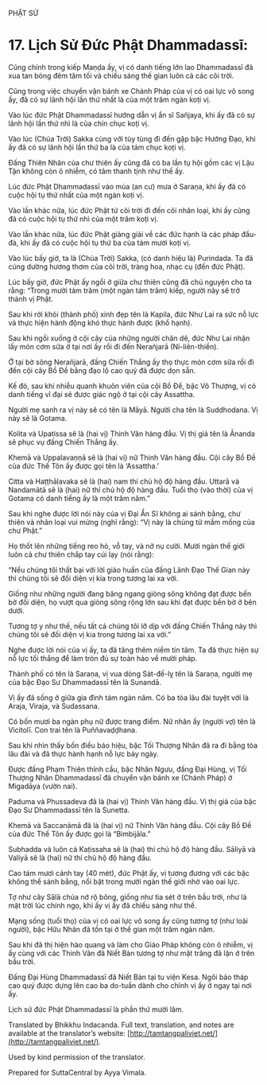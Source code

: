  

PHẬT SỬ

# 17\. Lịch Sử Đức Phật Dhammadassī:

Cũng chính trong kiếp Maṇḍa ấy, vị có danh tiếng lớn lao Dhammadassī đã xua tan bóng đêm tăm tối và chiếu sáng thế gian luôn cả các cõi trời.

Cũng trong việc chuyển vận bánh xe Chánh Pháp của vị có oai lực vô song ấy, đã có sự lãnh hội lần thứ nhất là của một trăm ngàn koṭi vị.

Vào lúc đức Phật Dhammadassī hướng dẫn vị ẩn sĩ Sañjaya, khi ấy đã có sự lãnh hội lần thứ nhì là của chín chục koṭi vị.

Vào lúc (Chúa Trời) Sakka cùng với tùy tùng đi đến gặp bậc Hướng Đạo, khi ấy đã có sự lãnh hội lần thứ ba là của tám chục koṭi vị.

Đấng Thiên Nhân của chư thiên ấy cũng đã có ba lần tụ hội gồm các vị Lậu Tận không còn ô nhiễm, có tâm thanh tịnh như thế ấy.

Lúc đức Phật Dhammadassī vào mùa (an cư) mưa ở Saraṇa, khi ấy đã có cuộc hội tụ thứ nhất của một ngàn koṭi vị.

Vào lần khác nữa, lúc đức Phật từ cõi trời đi đến cõi nhân loại, khi ấy cũng đã có cuộc hội tụ thứ nhì của một trăm koṭi vị.

Vào lần khác nữa, lúc đức Phật giảng giải về các đức hạnh là các pháp đầu-đà, khi ấy đã có cuộc hội tụ thứ ba của tám mươi koṭi vị.

Vào lúc bấy giờ, ta là (Chúa Trời) Sakka, (có danh hiệu là) Purindada. Ta đã cúng dường hương thơm của cõi trời, tràng hoa, nhạc cụ (đến đức Phật).

Lúc bấy giờ, đức Phật ấy ngồi ở giữa chư thiên cũng đã chú nguyện cho ta rằng: “Trong mười tám trăm (một ngàn tám trăm) kiếp, người này sẽ trở thành vị Phật.

Sau khi rời khỏi (thành phố) xinh đẹp tên là Kapila, đức Như Lai ra sức nỗ lực và thực hiện hành động khó thực hành được (khổ hạnh).

Sau khi ngồi xuống ở cội cây của những người chăn dê, đức Như Lai nhận lấy món cơm sữa ở tại nơi ấy rồi đi đến Nerañjarā (Ni-liên-thiền).

Ở tại bờ sông Nerañjarā, đấng Chiến Thắng ấy thọ thực món cơm sữa rồi đi đến cội cây Bồ Đề bằng đạo lộ cao quý đã được dọn sẵn.

Kế đó, sau khi nhiễu quanh khuôn viên của cội Bồ Đề, bậc Vô Thượng, vị có danh tiếng vĩ đại sẽ được giác ngộ ở tại cội cây Assattha.

Người mẹ sanh ra vị này sẽ có tên là Māyā. Người cha tên là Suddhodana. Vị này sẽ là Gotama.

Kolita và Upatissa sẽ là (hai vị) Thinh Văn hàng đầu. Vị thị giả tên là Ānanda sẽ phục vụ đấng Chiến Thắng ấy.

Khemā và Uppalavaṇṇā sẽ là (hai vị) nữ Thinh Văn hàng đầu. Cội cây Bồ Đề của đức Thế Tôn ấy được gọi tên là ‘Assattha.’

Citta và Haṭṭhāḷavaka sẽ là (hai) nam thí chủ hộ độ hàng đầu. Uttarā và Nandamātā sẽ là (hai) nữ thí chủ hộ độ hàng đầu. Tuổi thọ (vào thời) của vị Gotama có danh tiếng ấy là một trăm năm.”

Sau khi nghe được lời nói này của vị Đại Ẩn Sĩ không ai sánh bằng, chư thiên và nhân loại vui mừng (nghĩ rằng): “Vị này là chủng tử mầm mống của chư Phật.”

Họ thốt lên những tiếng reo hò, vỗ tay, và nở nụ cười. Mười ngàn thế giới luôn cả chư thiên chắp tay cúi lạy (nói rằng):

“Nếu chúng tôi thất bại với lời giáo huấn của đấng Lãnh Đạo Thế Gian này thì chúng tôi sẽ đối diện vị kia trong tương lai xa vời.

Giống như những người đang băng ngang giòng sông không đạt được bến bờ đối diện, họ vượt qua giòng sông rộng lớn sau khi đạt được bến bờ ở bên dưới.

Tương tợ y như thế, nếu tất cả chúng tôi lỡ dịp với đấng Chiến Thắng này thì chúng tôi sẽ đối diện vị kia trong tương lai xa vời.”

Nghe được lời nói của vị ấy, ta đã tăng thêm niềm tín tâm. Ta đã thực hiện sự nỗ lực tối thắng để làm tròn đủ sự toàn hảo về mười pháp.

Thành phố có tên là Saraṇa, vị vua dòng Sát-đế-lỵ tên là Saraṇa, người mẹ của bậc Đạo Sư Dhammadassī tên là Sunandā.

Vị ấy đã sống ở giữa gia đình tám ngàn năm. Có ba tòa lâu đài tuyệt vời là Araja, Viraja, và Sudassana.

Có bốn mươi ba ngàn phụ nữ được trang điểm. Nữ nhân ấy (người vợ) tên là Vicitolī. Con trai tên là Puññavaḍḍhana.

Sau khi nhìn thấy bốn điều báo hiệu, bậc Tối Thượng Nhân đã ra đi bằng tòa lâu đài và đã thực hành hạnh nỗ lực bảy ngày.

Được đấng Phạm Thiên thỉnh cầu, bậc Nhân Ngưu, đấng Đại Hùng, vị Tối Thượng Nhân Dhammadassī đã chuyển vận bánh xe (Chánh Pháp) ở Migadāya (vườn nai).

Paduma và Phussadeva đã là (hai vị) Thinh Văn hàng đầu. Vị thị giả của bậc Đạo Sư Dhammadassī tên là Sunetta.

Khemā và Saccanāmā đã là (hai vị) nữ Thinh Văn hàng đầu. Cội cây Bồ Đề của đức Thế Tôn ấy được gọi là “Bimbijāla.”

Subhadda và luôn cả Kaṭissaha sẽ là (hai) thí chủ hộ độ hàng đầu. Sāliyā và Valiyā sẽ là (hai) nữ thí chủ hộ độ hàng đầu.

Cao tám mươi cánh tay (40 mét), đức Phật ấy, vị tương đương với các bậc không thể sánh bằng, nổi bật trong mười ngàn thế giới nhờ vào oai lực.

Tợ như cây Sālā chúa nở rộ bông, giống như tia sét ở trên bầu trời, như là mặt trời lúc chính ngọ, khi ấy vị ấy đã chiếu sáng như thế.

Mạng sống (tuổi thọ) của vị có oai lực vô song ấy cũng tương tợ (như loài người), bậc Hữu Nhãn đã tồn tại ở thế gian một trăm ngàn năm.

Sau khi đã thị hiện hào quang và làm cho Giáo Pháp không còn ô nhiễm, vị ấy cùng với các Thinh Văn đã Niết Bàn tương tợ như mặt trăng đã lặn ở trên bầu trời.

Đấng Đại Hùng Dhammadassī đã Niết Bàn tại tu viện Kesa. Ngôi bảo tháp cao quý được dựng lên cao ba do-tuần dành cho chính vị ấy ở ngay tại nơi ấy.

Lịch sử đức Phật Dhammadassī là phần thứ mười lăm.

Translated by Bhikkhu Indacanda. Full text, translation, and notes are available at the translator’s website: [http://tamtangpaliviet.net/](http://tamtangpaliviet.net/).

Used by kind permission of the translator.

Prepared for SuttaCentral by Ayya Vimala.